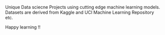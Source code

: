Unique Data sciecne Projects using cutting edge machine learning models. Datasets are derived from Kaggle and UCI Machine Learning Repository etc. 

Happy learning !!
